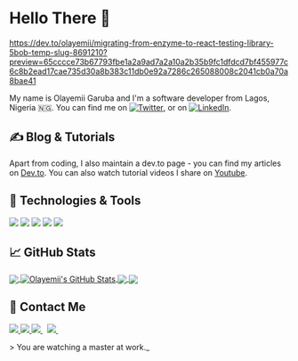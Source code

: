# Hello There 👋
https://dev.to/olayemii/migrating-from-enzyme-to-react-testing-library-5bob-temp-slug-8691210?preview=65cccce73b67793fbe1a2a9ad7a2a10a2b35b9fc1dfdcd7bf455977c6c8b2ead17cae735d30a8b383c11db0e92a7286c265088008c2041cb0a70a8bae41

My name is Olayemii Garuba and I'm a software developer from Lagos, Nigeria 🇳🇬. You can find me on [![Twitter][1.2]][1],  or on [![LinkedIn][3.2]][3].

## &#x270d; Blog & Tutorials

Apart from coding, I also maintain a dev.to page - you can find my articles on [Dev.to](https://dev.to/olayemii/). You can also watch tutorial videos I share on [Youtube](https://www.youtube.com/c/flutterpanda).

## 🔧 Technologies & Tools


<img src="https://img.shields.io/badge/javascript-%23F7DF1E.svg?&style=for-the-badge&logo=javascript&logoColor=white" /> <img src="https://img.shields.io/badge/python-%233776AB.svg?&style=for-the-badge&logo=python&logoColor=white" /> <img src="https://img.shields.io/badge/react-%2361DAFB.svg?&style=for-the-badge&logo=react&logoColor=white" /> <img src="https://img.shields.io/badge/php-%23777BB4.svg?&style=for-the-badge&logo=php&logoColor=white" /> <img src="https://img.shields.io/badge/flutter-%2302569B.svg?&style=for-the-badge&logo=flutter&logoColor=white" />


## &#x1f4c8; GitHub Stats

<a href="https://github.com/olayemii/olayemii">
  <img align="center" src="https://github-readme-stats.vercel.app/api/top-langs/?username=olayemii&hide=java,html,tex&title_color=ffffff&text_color=c9cacc&icon_color=2bbc8a&bg_color=1d1f21&langs_count=3" />
</a>
<a href="https://github.com/olayemii/olayemii">
  <img align="center" src="https://github-readme-stats.vercel.app/api?username=olayemii&show_icons=true&line_height=27&count_private=true&title_color=ffffff&text_color=c9cacc&icon_color=2bbc8a&bg_color=1d1f21" alt="Olayemii's GitHub Stats" />
</a>

<a href="https://github.com/olayemii/flutter-ui-kits">
  <img align="center" src="https://github-readme-stats.vercel.app/api/pin/?username=olayemii&repo=flutter-ui-kits&title_color=ffffff&text_color=c9cacc&icon_color=2bbc8a&bg_color=1d1f21" />
</a>


<a href="https://github.com/olayemii//pangaea-frontend">
  <img align="center" src="https://github-readme-stats.vercel.app/api/pin/?username=olayemii&repo=pangaea-frontend&title_color=ffffff&text_color=c9cacc&icon_color=2bbc8a&bg_color=1d1f21" />
</a>  

## 🤝 Contact Me


<a href="https://api.whatsapp.com/send?phone=2348074140979&text=Hello%20Olayemii,%20I%20got%20your%20contact%20from%20your%20Github%20profile" alt="Connect on Whatsapp"> 
    <img src="https://img.shields.io/badge/WHATSAPP-%2325D366.svg?&style=for-the-badge&logo=whatsapp&logoColor=white" /> 
</a>
<a href="https://www.twitter.com/iam_olayemii" alt="Follow Me on Twitter"> 
    <img src="https://img.shields.io/badge/twitter-%231DA1F2.svg?&style=for-the-badge&logo=twitter&logoColor=white" />
</a>
<a href="https://www.linkedin.com/in/olayemi-garuba-424342144" alt="Connect on LinkedIn"> 
  <img src="https://img.shields.io/badge/linkedin-%230077B5.svg?&style=for-the-badge&logo=linkedin&logoColor=white" />
</a>&nbsp;
<a href="mailto:olayemiiofficial@gmail.com">
  <img src="https://img.shields.io/badge/email me-%23D14836.svg?&style=for-the-badge&logo=gmail&logoColor=white" />
</a>&nbsp;&nbsp;

<!-- links to social media icons -->

<!-- icons with padding -->

[1.1]: http://i.imgur.com/tXSoThF.png (twitter icon with padding)
[2.1]: http://i.imgur.com/0o48UoR.png (github icon with padding)

<!-- icons without padding -->

[1.2]: http://i.imgur.com/wWzX9uB.png (twitter icon without padding)
[2.2]: http://i.imgur.com/9I6NRUm.png (github icon without padding)
[3.2]: https://raw.githubusercontent.com/MartinHeinz/MartinHeinz/master/linkedin-3-16.png (LinkedIn icon without padding)


<!-- links to your social media accounts -->

[1]: https://twitter.com/iam_olayemii
[2]: https://github.com/olayemii
[3]: https://www.linkedin.com/in/olayemii/



\> You are watching a master at work._

<!-- Resources -->
<!-- Icons: https://simpleicons.org/ -->
<!-- GitHub Stats: https://github.com/anuraghazra/github-readme-stats -->
<!-- Emojis: https://emojipedia.org/emoji/ -->
<!-- HTML Emojis: https://www.fileformat.info/index.htm -->
<!-- Shields: https://shields.io/ -->
<!-- Awesome GitHub Profile README: https://github.com/abhisheknaiidu/awesome-github-profile-readme -->
